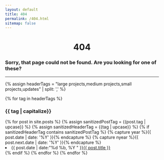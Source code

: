 ```yaml
---
layout: default
title: 404
permalink: /404.html
sitemap: false
---
```

<center><h1>404</h1></center>
<h3>Sorry, that page could not be found. Are you looking for one of these?</h3>
<hr>
<section id="archive">

  {% assign headerTags = "large projects,medium projects,small projects,updates" | split: ',' %}


  {% for tag in headerTags %}
    <h3 class="archive">{{ tag | capitalize}}</h3>
      {% for post in site.posts %}
        {% assign sanitizedPostTag = {{post.tag | upcase}} %}
        {% assign sanitizedHeaderTag = {{tag | upcase}} %}
        {% if sanitizedHeaderTag contains sanitizedPostTag %}
          {% capture year %}{{ post.date | date: '%Y' }}{% endcapture %}
          {% capture nyear %}{{ post.next.date | date: '%Y' }}{% endcapture %}
          <li><time>{{ post.date | date:"%d %b, %Y " }}</time><a href="{{ post.url }}">{{ post.title }}</a></li>
        {% endif %}
      {% endfor %}
    </ul>
  {% endfor %}


</section>

